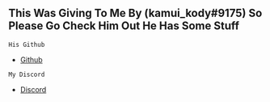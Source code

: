 ## This Was Giving To Me By (kamui_kody#9175) So Please Go Check Him Out He Has Some Stuff

```His Github```
- [Github](https://github.com/KamuiKody)

```My Discord```
- [Discord](https://discord.gg/UFng7DWnWP)
